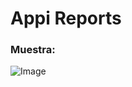 # Appi Reports

### Muestra:
![Image](https://github.com/user-attachments/assets/3728e341-d6d6-4e8e-a0cd-33f263949878)
